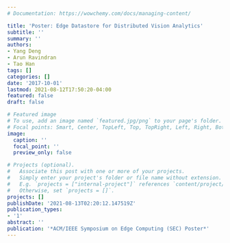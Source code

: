 ```yaml
---
# Documentation: https://wowchemy.com/docs/managing-content/

title: 'Poster: Edge Datastore for Distributed Vision Analytics'
subtitle: ''
summary: ''
authors:
- Yang Deng
- Arun Ravindran
- Tao Han
tags: []
categories: []
date: '2017-10-01'
lastmod: 2021-08-12T17:50:20-04:00
featured: false
draft: false

# Featured image
# To use, add an image named `featured.jpg/png` to your page's folder.
# Focal points: Smart, Center, TopLeft, Top, TopRight, Left, Right, BottomLeft, Bottom, BottomRight.
image:
  caption: ''
  focal_point: ''
  preview_only: false

# Projects (optional).
#   Associate this post with one or more of your projects.
#   Simply enter your project's folder or file name without extension.
#   E.g. `projects = ["internal-project"]` references `content/project/deep-learning/index.md`.
#   Otherwise, set `projects = []`.
projects: []
publishDate: '2021-08-13T02:20:12.147519Z'
publication_types:
- '1'
abstract: ''
publication: '*ACM/IEEE Symposium on Edge Computing (SEC) Poster*'
---
```

